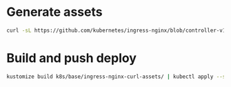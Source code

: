 # Generate assets

```bash
curl -sL https://github.com/kubernetes/ingress-nginx/blob/controller-v1.11.0/deploy/static/provider/cloud/deploy.yaml > k8s/base/ingress-nginx-curl-assets/ingress-nginx.yaml
```

# Build and push deploy

```bash
kustomize build k8s/base/ingress-nginx-curl-assets/ | kubectl apply --server-side --force-conflicts -f-
```
